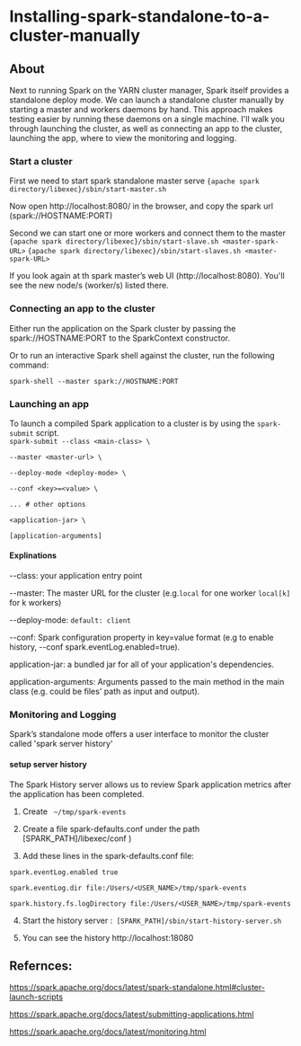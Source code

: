 # Installing-spark-standalone-to-a-cluster-manually

## About
Next to running Spark on the YARN cluster manager, Spark itself provides a standalone deploy mode. We can launch a standalone cluster manually  by starting a master and workers daemons by hand. This approach makes testing easier by running these daemons on a single machine.
I'll walk you through launching the cluster, as well as connecting an app to the cluster, launching the app, where to view the monitoring and logging. 

### Start a cluster
First we need to start spark standalone master serve
`{apache spark directory/libexec}/sbin/start-master.sh`

Now open  http://localhost:8080/ in the browser, and copy the spark url (spark://HOSTNAME:PORT)

Second we can start one or more workers and connect them to the master
`{apache spark directory/libexec}/sbin/start-slave.sh <master-spark-URL>`
`{apache spark directory/libexec}/sbin/start-slaves.sh <master-spark-URL>`

If you look again at th spark master’s web UI (http://localhost:8080). You'll see the new node/s (worker/s) listed there.

### Connecting an app to the cluster
Either run the application on the Spark cluster by passing the spark://HOSTNAME:PORT to the SparkContext constructor.

Or to run an interactive Spark shell against the cluster, run the following command:

`spark-shell --master spark://HOSTNAME:PORT`

### Launching an app 
To launch a compiled Spark application to a cluster is by using the `spark-submit` script.  
  `spark-submit --class <main-class> \`
  
 `--master <master-url> \`
  
  `--deploy-mode <deploy-mode> \`
  
  `--conf <key>=<value> \`
  
  `... # other options`
  
  `<application-jar> \`
  
  `[application-arguments]`
  
#### Explinations
 
--class: your application entry point

--master: The master URL for the cluster (e.g.`local` for one worker `local[k]` for k workers)

--deploy-mode: `default: client`

--conf: Spark configuration property in key=value format (e.g to enable history, --conf spark.eventLog.enabled=true).

application-jar: a bundled jar for all of your application's dependencies.

application-arguments: Arguments passed to the main method in the main class (e.g. could be files' path as input and output).

### Monitoring and Logging
Spark’s standalone mode offers a user interface to monitor the cluster called 'spark server history'
#### setup server history 
The Spark History server allows us to review Spark application metrics after the application has been completed.
1. Create ` ~/tmp/spark-events`

2. Create a file spark-defaults.conf under the path [SPARK_PATH]/libexec/conf )

3. Add these lines in the spark-defaults.conf file:
 
 `spark.eventLog.enabled true`
  
  `spark.eventLog.dir file:/Users/<USER_NAME>/tmp/spark-events`
  
  `spark.history.fs.logDirectory file:/Users/<USER_NAME>/tmp/spark-events`
  

4. Start the history server :` [SPARK_PATH]/sbin/start-history-server.sh`

5. You can see the history http://localhost:18080


## Refernces:
https://spark.apache.org/docs/latest/spark-standalone.html#cluster-launch-scripts

https://spark.apache.org/docs/latest/submitting-applications.html

https://spark.apache.org/docs/latest/monitoring.html
